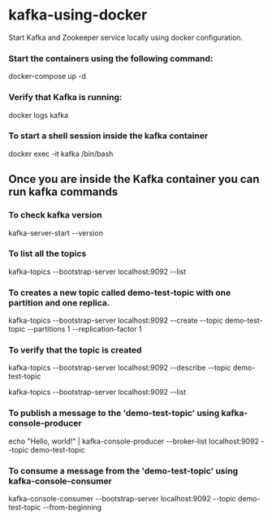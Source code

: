 # kafka-using-docker
Start Kafka and Zookeeper service locally using docker configuration.

### Start the containers using the following command:
docker-compose up -d

### Verify that Kafka is running:
docker logs kafka

### To start a shell session inside the kafka container
docker exec -it kafka /bin/bash

## Once you are inside the Kafka container you can run kafka commands
### To check kafka version
kafka-server-start --version

### To list all the topics
kafka-topics --bootstrap-server localhost:9092 --list

### To creates a new topic called demo-test-topic with one partition and one replica.
kafka-topics --bootstrap-server localhost:9092 --create --topic demo-test-topic --partitions 1 --replication-factor 1

### To verify that the topic is created
kafka-topics --bootstrap-server localhost:9092 --describe --topic demo-test-topic

kafka-topics --bootstrap-server localhost:9092 --list


### To publish a message to the 'demo-test-topic' using kafka-console-producer
echo "Hello, world!" | kafka-console-producer --broker-list localhost:9092 --topic demo-test-topic

### To consume a message from the 'demo-test-topic' using kafka-console-consumer
kafka-console-consumer --bootstrap-server localhost:9092 --topic demo-test-topic --from-beginning
